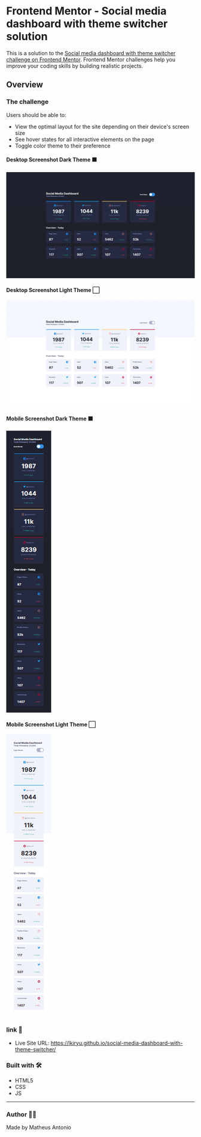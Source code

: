 # Frontend Mentor - Social media dashboard with theme switcher solution

This is a solution to the [Social media dashboard with theme switcher challenge on Frontend Mentor](https://www.frontendmentor.io/challenges/social-media-dashboard-with-theme-switcher-6oY8ozp_H). Frontend Mentor challenges help you improve your coding skills by building realistic projects. 

## Overview

### The challenge

Users should be able to:

- View the optimal layout for the site depending on their device's screen size
- See hover states for all interactive elements on the page
- Toggle color theme to their preference

#### Desktop Screenshot Dark Theme ⬛

<img src="./src/images/desktop-screenshot-dark-theme.png">

#### Desktop Screenshot Light Theme ⬜

<img src="./src/images/desktop-screenshot-light-theme.png">

#### Mobile Screenshot Dark Theme ⬛

<img src="./src/images/mobile-screenshot-dark-theme.png">

#### Mobile Screenshot Light Theme ⬜

<img src="./src/images/mobile-screenshot-light-theme.png">

### link 🔗

- Live Site URL: https://lkiryu.github.io/social-media-dashboard-with-theme-switcher/

### Built with 🛠️

- HTML5
- CSS
- JS
---
### Author 👨‍💻
 Made by Matheus Antonio